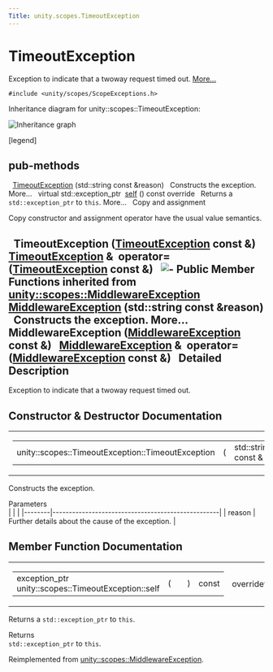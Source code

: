 ```yaml
---
Title: unity.scopes.TimeoutException
---
```

        
TimeoutException
================

Exception to indicate that a twoway request timed out. [More...](#details)

`#include <unity/scopes/ScopeExceptions.h>`

Inheritance diagram for unity::scopes::TimeoutException:

![Inheritance graph](https://developer.ubuntu.com/static/devportal_uploaded/7bb95465-9f64-4335-acf2-cbf0f46598cc-api/scopes/cpp/sdk-15.04.1/unity.scopes.TimeoutException/classunity_1_1scopes_1_1_timeout_exception__inherit__graph.png)

<span class="legend">\[legend\]</span>

pub-methods
------------------------------------------------------

 
<a href="#a76573760d4c9c8b019675302000d4f1a">TimeoutException</a> (std::string const &reason)
 
Constructs the exception. More...
 
virtual std::exception\_ptr 
<a href="#a5b6ef04ea037bacfe594028306482720">self</a> () const override
 
Returns a `std::exception_ptr` to `this`. More...
 
Copy and assignment

Copy constructor and assignment operator have the usual value semantics.

 
**TimeoutException** (<a href="index.html">TimeoutException</a> const &)
 
<a href="index.html">TimeoutException</a> & 
**operator=** (<a href="index.html">TimeoutException</a> const &)
 
![-](https://developer.ubuntu.com/static/devportal_uploaded/de2613cc-4b83-44ad-96a7-b06f6ee1c74f-api/scopes/cpp/sdk-15.04.1/unity.scopes.TimeoutException/closed.png) Public Member Functions inherited from <a href="unity.scopes.MiddlewareException.md">unity::scopes::MiddlewareException</a>
 
<a href="unity.scopes.MiddlewareException.md#af6250d2e529d103d30d3ebf06689c146">MiddlewareException</a> (std::string const &reason)
 
Constructs the exception. More...
 
 
**MiddlewareException** (<a href="unity.scopes.MiddlewareException.md">MiddlewareException</a> const &)
 
<a href="unity.scopes.MiddlewareException.md">MiddlewareException</a> & 
**operator=** (<a href="unity.scopes.MiddlewareException.md">MiddlewareException</a> const &)
 
<span id="details"></span>
Detailed Description
--------------------

Exception to indicate that a twoway request timed out.

Constructor & Destructor Documentation
--------------------------------------

<span id="a76573760d4c9c8b019675302000d4f1a" class="anchor"></span>
<table>
<colgroup>
<col width="50%" />
<col width="50%" />
</colgroup>
<tbody>
<tr class="odd">
<td><table>
<tbody>
<tr class="odd">
<td>unity::scopes::TimeoutException::TimeoutException</td>
<td>(</td>
<td>std::string const &amp; </td>
<td><em>reason</em></td>
<td>)</td>
<td></td>
</tr>
</tbody>
</table></td>
<td><span class="mlabels"><span class="mlabel">explicit</span></span></td>
</tr>
</tbody>
</table>

Constructs the exception.

Parameters  
|        |                                                   |
|--------|---------------------------------------------------|
| reason | Further details about the cause of the exception. |

Member Function Documentation
-----------------------------

<span id="a5b6ef04ea037bacfe594028306482720" class="anchor"></span>
<table>
<colgroup>
<col width="50%" />
<col width="50%" />
</colgroup>
<tbody>
<tr class="odd">
<td><table>
<tbody>
<tr class="odd">
<td>exception_ptr unity::scopes::TimeoutException::self</td>
<td>(</td>
<td></td>
<td>)</td>
<td>const</td>
</tr>
</tbody>
</table></td>
<td><span class="mlabels"><span class="mlabel">override</span><span class="mlabel">virtual</span></span></td>
</tr>
</tbody>
</table>

Returns a `std::exception_ptr` to `this`.

Returns  
`std::exception_ptr` to `this`.

Reimplemented from <a href="unity.scopes.MiddlewareException.md#a5317c0215a98eb896d1d706450d2919e">unity::scopes::MiddlewareException</a>.

